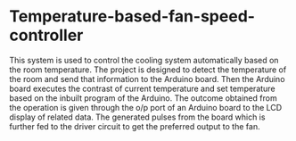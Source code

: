 # Temperature-based-fan-speed-controller
This system is used to control the cooling system automatically based on the room temperature. The project is designed to detect the temperature of the room and send that information to the Arduino board.  Then the Arduino board executes the contrast of current temperature and set temperature based on the inbuilt program of the Arduino.  The outcome obtained from the operation is given through the o/p port of an Arduino board to the LCD display of related data.  The generated pulses from the board which is further fed to the driver circuit to get the preferred output to the fan.
